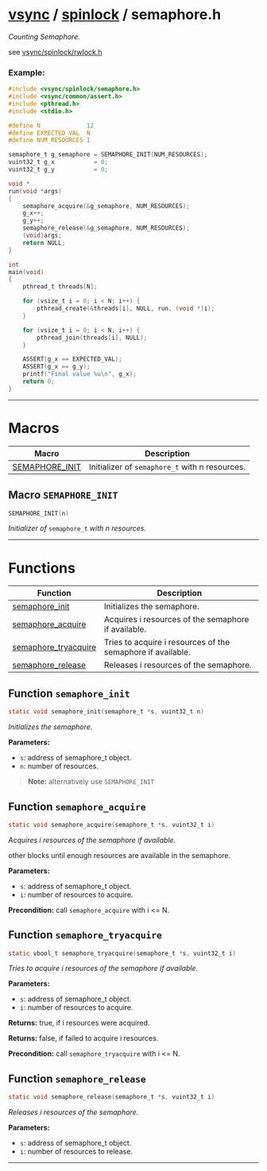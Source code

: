 #  [vsync](../README.md) / [spinlock](README.md) / semaphore.h
_Counting Semaphore._ 

see [vsync/spinlock/rwlock.h](rwlock.h.md)


### Example:



```c
#include <vsync/spinlock/semaphore.h>
#include <vsync/common/assert.h>
#include <pthread.h>
#include <stdio.h>

#define N             12
#define EXPECTED_VAL  N
#define NUM_RESOURCES 1

semaphore_t g_semaphore = SEMAPHORE_INIT(NUM_RESOURCES);
vuint32_t g_x           = 0;
vuint32_t g_y           = 0;

void *
run(void *args)
{
    semaphore_acquire(&g_semaphore, NUM_RESOURCES);
    g_x++;
    g_y++;
    semaphore_release(&g_semaphore, NUM_RESOURCES);
    (void)args;
    return NULL;
}

int
main(void)
{
    pthread_t threads[N];

    for (vsize_t i = 0; i < N; i++) {
        pthread_create(&threads[i], NULL, run, (void *)i);
    }

    for (vsize_t i = 0; i < N; i++) {
        pthread_join(threads[i], NULL);
    }

    ASSERT(g_x == EXPECTED_VAL);
    ASSERT(g_x == g_y);
    printf("Final value %u\n", g_x);
    return 0;
}
```

 

---
# Macros 

| Macro | Description |
|---|---|
| [SEMAPHORE_INIT](semaphore.h.md#macro-semaphore_init) | Initializer of `semaphore_t` with n resources.  |

##  Macro `SEMAPHORE_INIT`

```c
SEMAPHORE_INIT(n)
```

 
_Initializer of_ `semaphore_t` _with n resources._ 



---
# Functions 

| Function | Description |
|---|---|
| [semaphore_init](semaphore.h.md#function-semaphore_init) | Initializes the semaphore.  |
| [semaphore_acquire](semaphore.h.md#function-semaphore_acquire) | Acquires i resources of the semaphore if available.  |
| [semaphore_tryacquire](semaphore.h.md#function-semaphore_tryacquire) | Tries to acquire i resources of the semaphore if available.  |
| [semaphore_release](semaphore.h.md#function-semaphore_release) | Releases i resources of the semaphore.  |

##  Function `semaphore_init`

```c
static void semaphore_init(semaphore_t *s, vuint32_t n)
``` 
_Initializes the semaphore._ 




**Parameters:**

- `s`: address of semaphore_t object. 
- `n`: number of resources.


> **Note:** alternatively use `SEMAPHORE_INIT` 


##  Function `semaphore_acquire`

```c
static void semaphore_acquire(semaphore_t *s, vuint32_t i)
``` 
_Acquires i resources of the semaphore if available._ 


other blocks until enough resources are available in the semaphore.



**Parameters:**

- `s`: address of semaphore_t object. 
- `i`: number of resources to acquire.


**Precondition:** call `semaphore_acquire` with i <= N. 



##  Function `semaphore_tryacquire`

```c
static vbool_t semaphore_tryacquire(semaphore_t *s, vuint32_t i)
``` 
_Tries to acquire i resources of the semaphore if available._ 




**Parameters:**

- `s`: address of semaphore_t object. 
- `i`: number of resources to acquire. 


**Returns:** true, if i resources were acquired. 

**Returns:** false, if failed to acquire i resources.

**Precondition:** call `semaphore_tryacquire` with i <= N. 



##  Function `semaphore_release`

```c
static void semaphore_release(semaphore_t *s, vuint32_t i)
``` 
_Releases i resources of the semaphore._ 




**Parameters:**

- `s`: address of semaphore_t object. 
- `i`: number of resources to release. 





---

